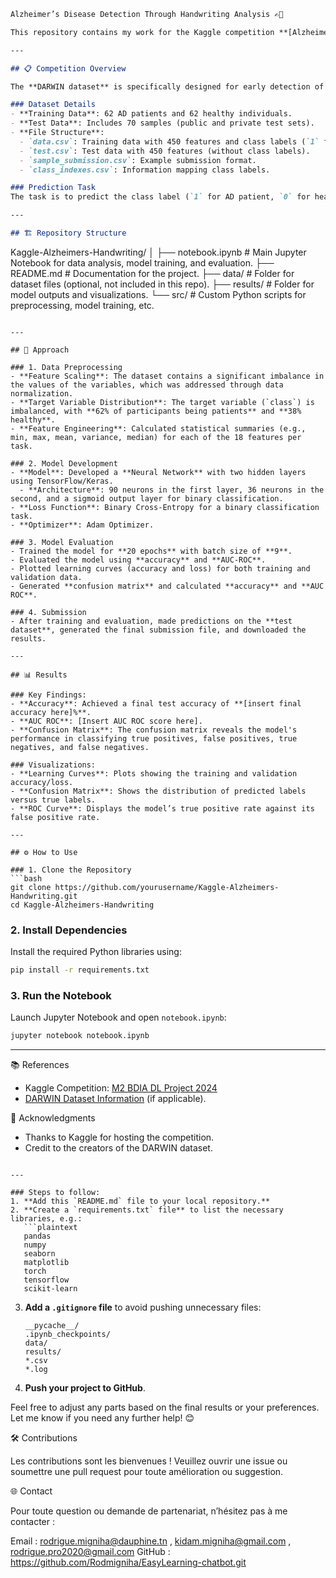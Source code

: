 
```markdown
Alzheimer’s Disease Detection Through Handwriting Analysis ✍️🧠

This repository contains my work for the Kaggle competition **[Alzheimer’s Disease Detection Through Handwriting Analysis](https://www.kaggle.com/competitions/m-2-bdia-dl-project-2024)**. The goal is to develop a predictive model that can accurately differentiate between Alzheimer’s disease (AD) patients and healthy individuals based on handwriting data.

---

## 📋 Competition Overview

The **DARWIN dataset** is specifically designed for early detection of Alzheimer’s disease through handwriting analysis. The dataset contains data from **174 participants**, with handwriting features extracted from **25 tasks** (450 features total).

### Dataset Details
- **Training Data**: 62 AD patients and 62 healthy individuals.
- **Test Data**: Includes 70 samples (public and private test sets).
- **File Structure**:
  - `data.csv`: Training data with 450 features and class labels (`1` for AD, `0` for Healthy).
  - `test.csv`: Test data with 450 features (without class labels).
  - `sample_submission.csv`: Example submission format.
  - `class_indexes.csv`: Information mapping class labels.

### Prediction Task
The task is to predict the class label (`1` for AD patient, `0` for healthy) for each participant in the test set based on their handwriting features.

---

## 🏗️ Repository Structure

```
Kaggle-Alzheimers-Handwriting/
│
├── notebook.ipynb         # Main Jupyter Notebook for data analysis, model training, and evaluation.
├── README.md              # Documentation for the project.
├── data/                  # Folder for dataset files (optional, not included in this repo).
├── results/               # Folder for model outputs and visualizations.
└── src/                   # Custom Python scripts for preprocessing, model training, etc.
```

---

## 🚀 Approach

### 1. Data Preprocessing
- **Feature Scaling**: The dataset contains a significant imbalance in the values of the variables, which was addressed through data normalization.
- **Target Variable Distribution**: The target variable (`class`) is imbalanced, with **62% of participants being patients** and **38% healthy**.
- **Feature Engineering**: Calculated statistical summaries (e.g., min, max, mean, variance, median) for each of the 18 features per task.

### 2. Model Development
- **Model**: Developed a **Neural Network** with two hidden layers using TensorFlow/Keras.
  - **Architecture**: 90 neurons in the first layer, 36 neurons in the second, and a sigmoid output layer for binary classification.
- **Loss Function**: Binary Cross-Entropy for a binary classification task.
- **Optimizer**: Adam Optimizer.

### 3. Model Evaluation
- Trained the model for **20 epochs** with batch size of **9**.
- Evaluated the model using **accuracy** and **AUC-ROC**.
- Plotted learning curves (accuracy and loss) for both training and validation data.
- Generated **confusion matrix** and calculated **accuracy** and **AUC ROC**.

### 4. Submission
- After training and evaluation, made predictions on the **test dataset**, generated the final submission file, and downloaded the results.

---

## 📊 Results

### Key Findings:
- **Accuracy**: Achieved a final test accuracy of **[insert final accuracy here]%**.
- **AUC ROC**: [Insert AUC ROC score here].
- **Confusion Matrix**: The confusion matrix reveals the model's performance in classifying true positives, false positives, true negatives, and false negatives.

### Visualizations:
- **Learning Curves**: Plots showing the training and validation accuracy/loss.
- **Confusion Matrix**: Shows the distribution of predicted labels versus true labels.
- **ROC Curve**: Displays the model’s true positive rate against its false positive rate.

---

## ⚙️ How to Use

### 1. Clone the Repository
```bash
git clone https://github.com/yourusername/Kaggle-Alzheimers-Handwriting.git
cd Kaggle-Alzheimers-Handwriting
```

### 2. Install Dependencies
Install the required Python libraries using:
```bash
pip install -r requirements.txt
```

### 3. Run the Notebook
Launch Jupyter Notebook and open `notebook.ipynb`:
```bash
jupyter notebook notebook.ipynb
```

---

📚 References

- Kaggle Competition: [M2 BDIA DL Project 2024](https://www.kaggle.com/competitions/m-2-bdia-dl-project-2024)
- [DARWIN Dataset Information](https://example-link-to-dataset-details.com) (if applicable).



🙏 Acknowledgments

- Thanks to Kaggle for hosting the competition.
- Credit to the creators of the DARWIN dataset.
```

---

### Steps to follow:
1. **Add this `README.md` file to your local repository.**
2. **Create a `requirements.txt` file** to list the necessary libraries, e.g.:
   ```plaintext
   pandas
   numpy
   seaborn
   matplotlib
   torch
   tensorflow
   scikit-learn
   ```
3. **Add a `.gitignore` file** to avoid pushing unnecessary files:
   ```plaintext
   __pycache__/
   .ipynb_checkpoints/
   data/
   results/
   *.csv
   *.log
   ```
4. **Push your project to GitHub**.

Feel free to adjust any parts based on the final results or your preferences. Let me know if you need any further help! 😊

🛠 Contributions

Les contributions sont les bienvenues ! Veuillez ouvrir une issue ou soumettre une pull request pour toute amélioration ou suggestion.

🌐 Contact

Pour toute question ou demande de partenariat, n’hésitez pas à me contacter :

Email : rodrigue.migniha@dauphine.tn , kidam.migniha@gmail.com , rodrigue.pro2020@gmail.com
GitHub : https://github.com/Rodmigniha/EasyLearning-chatbot.git


```

